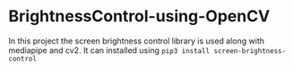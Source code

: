 # BrightnessControl-using-OpenCV
In this project the screen brightness control  library is used along with mediapipe and cv2. It can installed using `pip3 install screen-brightness-control`

